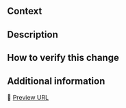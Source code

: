 ## Context
<!-- Give the reviewer some context about the work and why this change is being made. Don't forget to add the reviewer to the pull request. -->

## Description
<!-- Provide a description of how you accomplihsed the task. What changed? If you have made changes to external services, need to add additional values to the job settings, or need to add something new to the database, explain it here. -->

## How to verify this change
<!-- Include steps to reproduce the issue and the fix. Screenshots can be helpful. -->

## Additional information
<!-- Provide any additional information that might be useful to the reviewer in evaluating this pull request. Include the Pages preview URL. It will be available once all the checks have passed. -->
🔗 [Preview URL]()
